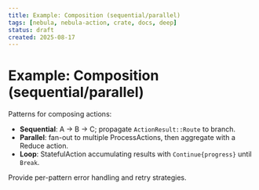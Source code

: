 ```yaml
---
title: Example: Composition (sequential/parallel)
tags: [nebula, nebula-action, crate, docs, deep]
status: draft
created: 2025-08-17
---
```


# Example: Composition (sequential/parallel)

Patterns for composing actions:

- **Sequential**: A -> B -> C; propagate `ActionResult::Route` to branch.
- **Parallel**: fan-out to multiple ProcessActions, then aggregate with a Reduce action.
- **Loop**: StatefulAction accumulating results with `Continue{progress}` until `Break`.

Provide per-pattern error handling and retry strategies.
